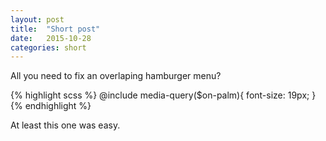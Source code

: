 ```yaml
---
layout: post
title:  "Short post"
date:   2015-10-28
categories: short
---
```


All you need to fix an overlaping hamburger menu?

{% highlight scss %}
@include media-query($on-palm){
        font-size: 19px;
    }
{% endhighlight %}

At least this one was easy.

